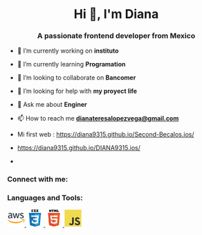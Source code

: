 <h1 align="center">Hi 👋, I'm Diana</h1>
<h3 align="center">A passionate frontend developer from Mexico</h3>

- 🔭 I’m currently working on **instituto**

- 🌱 I’m currently learning **Programation**

- 👯 I’m looking to collaborate on **Bancomer**

- 🤝 I’m looking for help with **my proyect life**

- 💬 Ask me about **Enginer**

- 📫 How to reach me **dianateresalopezvega@gmail.com**
- Mi first web : https://diana9315.github.io/Second-Becalos.ios/
- https://diana9315.github.io/DIANA9315.ios/
- 

<h3 align="left">Connect with me:</h3>
<p align="left">
</p>

<h3 align="left">Languages and Tools:</h3>
<p align="left"> <a href="https://aws.amazon.com" target="_blank" rel="noreferrer"> <img src="https://raw.githubusercontent.com/devicons/devicon/master/icons/amazonwebservices/amazonwebservices-original-wordmark.svg" alt="aws" width="40" height="40"/> </a> <a href="https://www.w3schools.com/css/" target="_blank" rel="noreferrer"> <img src="https://raw.githubusercontent.com/devicons/devicon/master/icons/css3/css3-original-wordmark.svg" alt="css3" width="40" height="40"/> </a> <a href="https://www.w3.org/html/" target="_blank" rel="noreferrer"> <img src="https://raw.githubusercontent.com/devicons/devicon/master/icons/html5/html5-original-wordmark.svg" alt="html5" width="40" height="40"/> </a> <a href="https://developer.mozilla.org/en-US/docs/Web/JavaScript" target="_blank" rel="noreferrer"> <img src="https://raw.githubusercontent.com/devicons/devicon/master/icons/javascript/javascript-original.svg" alt="javascript" width="40" height="40"/> </a> </p>
